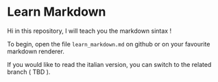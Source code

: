 # Learn Markdown

Hi in this repository, I will teach you the markdown sintax !  

To begin, open the file `learn_markdown.md` on github or on your favourite markdown renderer.

If you would like to read the italian version, you can switch to the related branch ( TBD ).